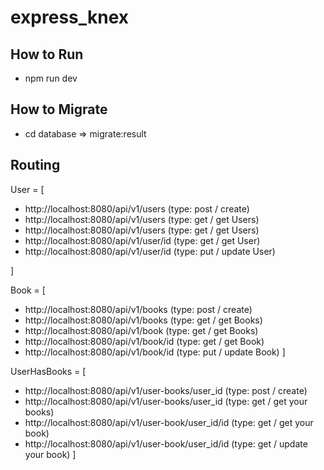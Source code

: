 # express_knex

## How to Run
* npm run dev

## How to Migrate
* cd database => migrate:result

## Routing 
User = [
* http://localhost:8080/api/v1/users (type: post / create)
* http://localhost:8080/api/v1/users (type: get / get Users)
* http://localhost:8080/api/v1/users (type: get / get Users)
* http://localhost:8080/api/v1/user/id (type: get / get User)
* http://localhost:8080/api/v1/user/id (type: put / update User)

]

Book = [
* http://localhost:8080/api/v1/books (type: post / create)
* http://localhost:8080/api/v1/books (type: get / get Books)
* http://localhost:8080/api/v1/book (type: get / get Books)
* http://localhost:8080/api/v1/book/id (type: get / get Book)
* http://localhost:8080/api/v1/book/id (type: put / update Book)
] 

UserHasBooks = [
* http://localhost:8080/api/v1/user-books/user_id (type: post / create)
* http://localhost:8080/api/v1/user-books/user_id (type: get / get your books)
* http://localhost:8080/api/v1/user-book/user_id/id (type: get / get your book)
* http://localhost:8080/api/v1/user-book/user_id/id (type: get / update your book)
]